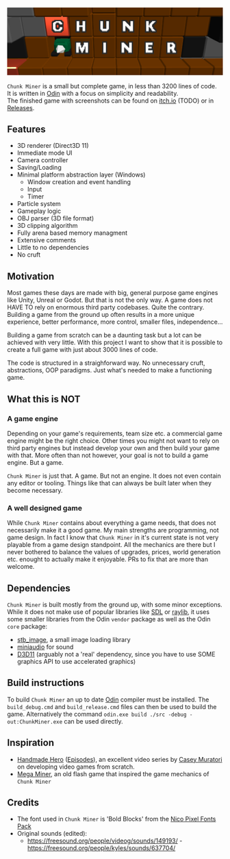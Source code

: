 ![](Banner.png)

`Chunk Miner` is a small but complete game, in less than 3200 lines of code.  
It is written in [Odin](https://odin-lang.org/) with a focus on simplicity and readability.  
The finished game with screenshots can be found on [itch.io](https://alektron.itch.io/) (TODO) or in [Releases](https://github.com/alektron/ChunkMinerGame/releases).

## Features
- 3D renderer (Direct3D 11)
- Immediate mode UI
- Camera controller
- Saving/Loading
- Minimal platform abstraction layer (Windows)
  - Window creation and event handling
  - Input
  - Timer
- Particle system
- Gameplay logic
- OBJ parser (3D file format)
- 3D clipping algorithm
- Fully arena based memory managment
- Extensive comments
- Little to no dependencies
- No cruft

## Motivation
Most games these days are made with big, general purpose game engines like Unity, Unreal or Godot.
But that is not the only way. A game does not HAVE TO rely on enormous third party codebases.
Quite the contrary. Building a game from the ground up often results in a more unique experience, better performance, more control, smaller files, independence...

Building a game from scratch can be a daunting task but a lot can be achieved with very little. With this project I want to show that it is possible to create a full game with just about 3000 lines of code.

The code is structured in a straighforward way. No unnecessary cruft, abstractions, OOP paradigms. Just what's needed to make a functioning game.

## What this is NOT
### A game engine
Depending on your game's requirements, team size etc. a commercial game engine might be the right choice.
Other times you might not want to rely on third party engines but instead develop your own and then build your game with that. More often than not however, your goal is not to build a game engine. But a game.

`Chunk Miner` is just that. A game. But not an engine. It does not even contain any editor or tooling.
Things like that can always be built later when they become necessary.

### A well designed game
While `Chunk Miner` contains about everything a game needs, that does not necessarily make it a good game. My main strengths are programming, not game design. In fact I know that `Chunk Miner` in it's current state is not very playable from a game design standpoint. All the mechanics are there but I never bothered to balance the values of upgrades, prices, world generation etc. enought to actually make it enjoyable.
PRs to fix that are more than welcome.

## Dependencies
`Chunk Miner` is built mostly from the ground up, with some minor exceptions.  
While it does not make use of popular libraries like [SDL](https://github.com/libsdl-org/SDL) or [raylib](https://github.com/raysan5/raylib), it uses some smaller libraries from the Odin `vendor` package as well as the Odin `core` package:
- [stb_image](https://pkg.odin-lang.org/vendor/stb/image/), a small image loading library
- [miniaudio](https://pkg.odin-lang.org/vendor/miniaudio/) for sound
- [D3D11](https://pkg.odin-lang.org/vendor/directx/d3d11/) (arguably not a 'real' dependency, since you have to use SOME graphics API to use accelerated graphics)

## Build instructions
To build `Chunk Miner` an up to date [Odin](https://odin-lang.org/) compiler must be installed.
The `build_debug.cmd` and `build_release.cmd` files can then be used to build the game.
Alternatively the command `odin.exe build ./src -debug -out:ChunkMiner.exe` can be used directly.

## Inspiration
- [Handmade Hero](https://mollyrocket.com/#handmade) ([Episodes](https://guide.handmadehero.org/)), an excellent video series by [Casey Muratori](https://x.com/cmuratori) on developing video games from scratch.
- [Mega Miner](https://www.newgrounds.com/portal/view/576052), an old flash game that inspired the game mechanics of `Chunk Miner`

## Credits
- The font used in `Chunk Miner` is 'Bold Blocks' from the [Nico Pixel Fonts Pack](https://emhuo.itch.io/nico-pixel-fonts-pack) 
- Original sounds (edited):
  - https://freesound.org/people/videog/sounds/149193/
  -https://freesound.org/people/kyles/sounds/637704/

